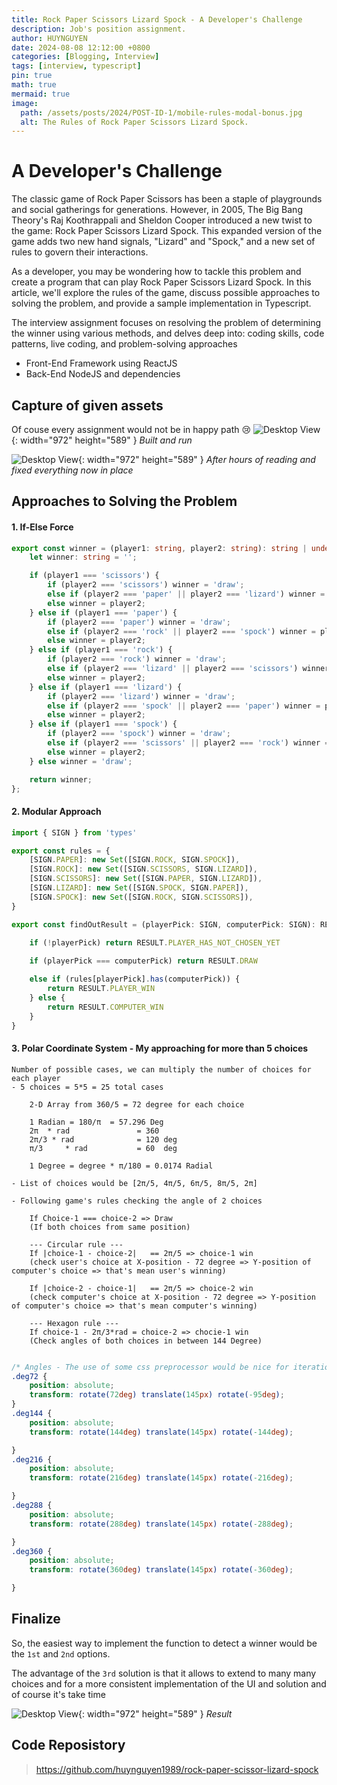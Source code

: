 ```yaml
---
title: Rock Paper Scissors Lizard Spock - A Developer's Challenge
description: Job's position assignment.
author: HUYNGUYEN	
date: 2024-08-08 12:12:00 +0800
categories: [Blogging, Interview]
tags: [interview, typescript]
pin: true
math: true
mermaid: true
image:
  path: /assets/posts/2024/POST-ID-1/mobile-rules-modal-bonus.jpg
  alt: The Rules of Rock Paper Scissors Lizard Spock.
---
```

<!-- POST-ID-1 -->
# A Developer's Challenge

The classic game of Rock Paper Scissors has been a staple of playgrounds and social gatherings for generations. However, in 2005, The Big Bang Theory's Raj Koothrappali and Sheldon Cooper introduced a new twist to the game: Rock Paper Scissors Lizard Spock. This expanded version of the game adds two new hand signals, "Lizard" and "Spock," and a new set of rules to govern their interactions.

As a developer, you may be wondering how to tackle this problem and create a program that can play Rock Paper Scissors Lizard Spock. In this article, we'll explore the rules of the game, discuss possible approaches to solving the problem, and provide a sample implementation in Typescript.

The interview assignment focuses on resolving the problem of determining the winner using various methods, and delves deep into: coding skills, code patterns, live coding, and problem-solving approaches 

- Front-End Framework using ReactJS
- Back-End NodeJS and dependencies

## Capture of given assets

Of couse every assignment would not be in happy path :cry:
![Desktop View](assets/posts/2024/POST-ID-1/ScreenShot-1.jpg){: width="972" height="589" }
_Built and run_


![Desktop View](assets/posts/2024/POST-ID-1/ScreenShot-2.jpg){: width="972" height="589" }
_After hours of reading and fixed everything now in place_


## Approaches to Solving the Problem

#### 1. If-Else Force 
```typescript
export const winner = (player1: string, player2: string): string | undefined => {
	let winner: string = '';

	if (player1 === 'scissors') {
		if (player2 === 'scissors') winner = 'draw';
		else if (player2 === 'paper' || player2 === 'lizard') winner = player1;
		else winner = player2;
	} else if (player1 === 'paper') {
		if (player2 === 'paper') winner = 'draw';
		else if (player2 === 'rock' || player2 === 'spock') winner = player1;
		else winner = player2;
	} else if (player1 === 'rock') {
		if (player2 === 'rock') winner = 'draw';
		else if (player2 === 'lizard' || player2 === 'scissors') winner = player1;
		else winner = player2;
	} else if (player1 === 'lizard') {
		if (player2 === 'lizard') winner = 'draw';
		else if (player2 === 'spock' || player2 === 'paper') winner = player1;
		else winner = player2;
	} else if (player1 === 'spock') {
		if (player2 === 'spock') winner = 'draw';
		else if (player2 === 'scissors' || player2 === 'rock') winner = player1;
		else winner = player2;
	} else winner = 'draw';

	return winner;
};
```
#### 2. Modular Approach

```Typescript
import { SIGN } from 'types'

export const rules = {
	[SIGN.PAPER]: new Set([SIGN.ROCK, SIGN.SPOCK]),
	[SIGN.ROCK]: new Set([SIGN.SCISSORS, SIGN.LIZARD]),
	[SIGN.SCISSORS]: new Set([SIGN.PAPER, SIGN.LIZARD]),
	[SIGN.LIZARD]: new Set([SIGN.SPOCK, SIGN.PAPER]),
	[SIGN.SPOCK]: new Set([SIGN.ROCK, SIGN.SCISSORS]),
}
```

```typescript
export const findOutResult = (playerPick: SIGN, computerPick: SIGN): RESULT => {
	
	if (!playerPick) return RESULT.PLAYER_HAS_NOT_CHOSEN_YET

	if (playerPick === computerPick) return RESULT.DRAW

	else if (rules[playerPick].has(computerPick)) {
		return RESULT.PLAYER_WIN
	} else {
		return RESULT.COMPUTER_WIN
	}
}
```


#### 3. Polar Coordinate System  - My approaching for more than 5 choices

```text
Number of possible cases, we can multiply the number of choices for each player
- 5 choices = 5*5 = 25 total cases

	2-D Array from 360/5 = 72 degree for each choice
	
	1 Radian = 180/π  = 57.296 Deg
	2π 	* rad   			= 360
	2π/3 * rad 				= 120 deg
	π/3 	* rad  			= 60  deg
	
	1 Degree = degree * π/180 = 0.0174 Radial

- List of choices would be [2π/5, 4π/5, 6π/5, 8π/5, 2π]

- Following game's rules checking the angle of 2 choices

	If Choice-1 === choice-2 => Draw
	(If both choices from same position)
	
	--- Circular rule ---
	If |choice-1 - choice-2|   == 2π/5 => choice-1 win 
	(check user's choice at X-position - 72 degree => Y-position of computer's choice => that's mean user's winning)

	If |choice-2 - choice-1|   == 2π/5 => choice-2 win
	(check computer's choice at X-position - 72 degree => Y-position of computer's choice => that's mean computer's winning)

	--- Hexagon rule ---
	If choice-1 - 2π/3*rad = choice-2 => chocie-1 win
	(Check angles of both choices in between 144 Degree)
```

```css

/* Angles - The use of some css preprocessor would be nice for iteration*/
.deg72 {
	position: absolute;
	transform: rotate(72deg) translate(145px) rotate(-95deg);
}
.deg144 {
	position: absolute;
	transform: rotate(144deg) translate(145px) rotate(-144deg);

}
.deg216 {
	position: absolute;
	transform: rotate(216deg) translate(145px) rotate(-216deg);

}
.deg288 {
	position: absolute;
	transform: rotate(288deg) translate(145px) rotate(-288deg);

}
.deg360 {
	position: absolute;
	transform: rotate(360deg) translate(145px) rotate(-360deg);

}

```


## Finalize

So, the easiest way to implement the function to detect a winner would be the `1st` and `2nd` options.

The advantage of the `3rd` solution is that it allows to extend to many many choices and for a more consistent implementation of the UI and solution and of course it's take time 

![Desktop View](assets/posts/2024/POST-ID-1/rock-paper-scissors-spock-lizard.gif){: width="972" height="589" }
_Result_

## Code Reposistory

> https://github.com/huynguyen1989/rock-paper-scissor-lizard-spock

